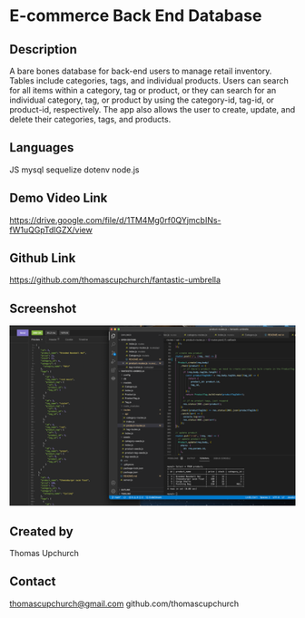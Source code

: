 # E-commerce Back End Database

## Description
A bare bones database for back-end users to manage retail inventory. Tables include categories, tags, and individual products. Users can search for all items within a category, tag or product, or they can search for an individual category, tag, or product by using the category-id, tag-id, or product-id, respectively. The app also allows the user to create, update, and delete their categories, tags, and products.

## Languages
JS
mysql
sequelize
dotenv
node.js

## Demo Video Link
https://drive.google.com/file/d/1TM4Mg0rf0QYjmcbINs-fW1uQGpTdlGZX/view

## Github Link
https://github.com/thomascupchurch/fantastic-umbrella

## Screenshot
![screenshot](./assets/screenshot.png)

## Created by
Thomas Upchurch

## Contact
thomascupchurch@gmail.com
github.com/thomascupchurch


